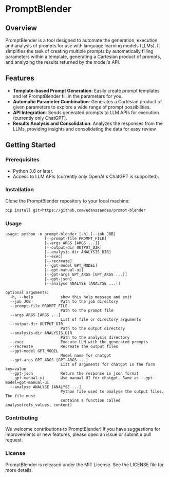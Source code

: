 # PromptBlender

## Overview

PromptBlender is a tool designed to automate the generation, execution, and analysis of prompts for use with language learning models (LLMs). It simplifies the task of creating multiple prompts by automatically filling parameters within a template, generating a Cartesian product of prompts, and analyzing the results returned by the model's API.

## Features

- **Template-based Prompt Generation**: Easily create prompt templates and let PromptBlender fill in the parameters for you.
- **Automatic Parameter Combination**: Generates a Cartesian product of given parameters to explore a wide range of prompt possibilities.
- **API Integration**: Sends generated prompts to LLM APIs for execution (currently only ChatGPT).
- **Results Analysis and Consolidation**: Analyzes the responses from the LLMs, providing insights and consolidating the data for easy review.

## Getting Started

### Prerequisites

- Python 3.8 or later.
- Access to LLM APIs (currently only OpenAI's ChatGPT is supported).

### Installation

Clone the PromptBlender repository to your local machine:

```bash
pip install git+https://github.com/edanssandes/prompt-blender
```

### Usage

```
usage: python -m prompt-blender [-h] [--job JOB] 
                 [--prompt-file PROMPT_FILE] 
                 [--args ARGS [ARGS ...]] 
                 [--output-dir OUTPUT_DIR] 
                 [--analysis-dir ANALYSIS_DIR] 
                 [--exec] 
                 [--recreate]
                 [--gpt-model GPT_MODEL] 
                 [--gpt-manual-ui] 
                 [--gpt-args GPT_ARGS [GPT_ARGS ...]] 
                 [--gpt-json]
                 [--analyse ANALYSE [ANALYSE ...]]

optional arguments:
  -h, --help            show this help message and exit
  --job JOB             Path to the job directory
  --prompt-file PROMPT_FILE
                        Path to the prompt file
  --args ARGS [ARGS ...]
                        List of file or directory arguments
  --output-dir OUTPUT_DIR
                        Path to the output directory
  --analysis-dir ANALYSIS_DIR
                        Path to the analysis directory
  --exec                Execute LLM with the generated prompts
  --recreate            Recreate the output files
  --gpt-model GPT_MODEL
                        Model name for chatgpt
  --gpt-args GPT_ARGS [GPT_ARGS ...]
                        List of arguments for chatgpt in the form key=value
  --gpt-json            Return the response in json format
  --gpt-manual-ui       Use manual UI for chatgpt. Same as --gpt-model=gpt-manual-ui
  --analyse ANALYSE [ANALYSE ...]
                        Python file used to analyse the output files. The file must 
                        contains a function called analyse(refs_values, content)
```

### Contributing
We welcome contributions to PromptBlender! If you have suggestions for improvements or 
new features, please open an issue or submit a pull request.

### License
PromptBlender is released under the MIT License. See the LICENSE file for more details.


